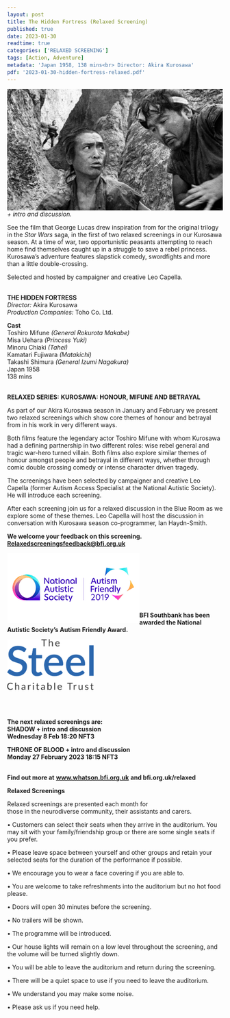 ```yaml
---
layout: post
title: The Hidden Fortress (Relaxed Screening)
published: true
date: 2023-01-30
readtime: true
categories: ['RELAXED SCREENING']
tags: [Action, Adventure]
metadata: 'Japan 1958, 138 mins<br> Director: Akira Kurosawa'
pdf: '2023-01-30-hidden-fortress-relaxed.pdf'
---
```


<img style="float: left;" src="/img/hidden-fortress-02.jpeg"><br><br>

_+ intro and discussion._

See the film that George Lucas drew inspiration from for the original trilogy in the _Star Wars_ saga, in the first of two relaxed screenings in our Kurosawa season. At a time of war, two opportunistic peasants attempting to reach home find themselves caught up in a struggle to save a rebel princess. Kurosawa’s adventure features slapstick comedy, swordfights and more than a little double-crossing. 

Selected and hosted by campaigner and creative Leo Capella.
<br><br>

**THE HIDDEN FORTRESS**<br>
_Director:_ Akira Kurosawa  
_Production Companies:_ Toho Co. Ltd.      

**Cast**    
Toshiro Mifune _(General Rokurota Makabe)_<br>
Misa Uehara _(Princess Yuki)_<br>
Minoru Chiaki _(Tahei)_<br>
Kamatari Fujiwara _(Matakichi)_<br>
Takashi Shimura _(General Izumi Nagakura)_<br>
Japan 1958<br>
138 mins<br>
<br>

**RELAXED SERIES:**
**KUROSAWA: HONOUR, MIFUNE AND BETRAYAL**<br>

As part of our Akira Kurosawa season in January and February we present two relaxed screenings which show core themes of honour and betrayal from in his work in very different ways.

Both films feature the legendary actor Toshiro Mifune with whom Kurosawa had a defining partnership in two different roles: wise rebel general and tragic war-hero turned villain. Both films also explore similar themes of honour amongst people and betrayal in different ways, whether through comic double crossing comedy or intense character driven tragedy.

The screenings have been selected by campaigner and creative Leo Capella (former Autism Access Specialist at the National Autistic Society). He will introduce each screening. 

After each screening join us for a relaxed discussion in the Blue Room as we explore some of these themes. Leo Capella will host the discussion in conversation with Kurosawa season co-programmer, Ian Haydn-Smith.
<br>

**We welcome your feedback on this screening. Relaxedscreeningsfeedback@bfi.org.uk**


<img style="float: left;" src="/img/autistic_society.png"><br><br><br><br><br><br><br><br>
**BFI Southbank has been awarded the National Autistic Society’s Autism Friendly Award.**

<img style="float: left;" src="/img/steel-charitable-trust-logo-01.jpg" width="40%" height="40%"><br><br><br><br><br><br><br><br><br><br>


**The next relaxed screenings are:**<br>
**SHADOW + intro and discussion**<br>
**Wednesday 8 Feb 18:20 NFT3**<br>

**THRONE OF BLOOD + intro and discussion**<br>
**Monday 27 February 2023 18:15 NFT3**<br>
<br>


**Find out more at**
**www.whatson.bfi.org.uk**
**and bfi.org.uk/relaxed**

**Relaxed Screenings**<br>

Relaxed screenings are presented each month for  
those in the neurodiverse community, their assistants and carers.

• Customers can select their seats when they arrive in the auditorium. You may sit with your family/friendship group or there are some single seats if you prefer.

• Please leave space between yourself and other groups and retain your selected seats for the duration of the performance if possible.

• We encourage you to wear a face covering if you are  able to.

• You are welcome to take refreshments into the auditorium but no hot food please.

• Doors will open 30 minutes before the screening.

• No trailers will be shown.

• The programme will be introduced.

• Our house lights will remain on a low level throughout the screening, and the volume will be turned slightly down.

• You will be able to leave the auditorium and return during the screening.

• There will be a quiet space to use if you need to leave the auditorium.

• We understand you may make some noise.

• Please ask us if you need help.





<!--stackedit_data:
eyJoaXN0b3J5IjpbLTgzOTg1ODg5OF19
-->
